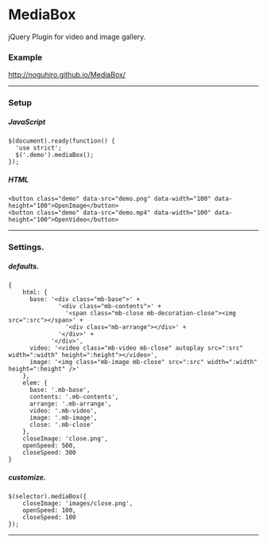 # MediaBox
jQuery Plugin for video and image gallery.

### Example
http://noguhiro.github.io/MediaBox/

---

### Setup

##### JavaScript
```
$(document).ready(function() {
  'use strict';
  $('.demo').mediaBox();
});
```

##### HTML
```
<button class="demo" data-src="demo.png" data-width="100" data-height="100">OpenImage</button>
<button class="demo" data-src="demo.mp4" data-width="100" data-height="100">OpenVideo</button>
```

---

### Settings.

##### defaults.
```
{
    html: {
      base: '<div class="mb-base">' +
              '<div class="mb-contents">' +
                '<span class="mb-close mb-decoration-close"><img src=":src"></span>' +
                '<div class="mb-arrange"></div>' +
              '</div>' +
            '</div>',
      video: '<video class="mb-video mb-close" autoplay src=":src" width=":width" height=":height"></video>',
      image: '<img class="mb-image mb-close" src=":src" width=":width" height=":height" />'
    },
    elem: {
      base: '.mb-base',
      contents: '.mb-contents',
      arrange: '.mb-arrange',
      video: '.mb-video',
      image: '.mb-image',
      close: '.mb-close'
    },
    closeImage: 'close.png',
    openSpeed: 500,
    closeSpeed: 300
}
```

##### customize.
```
$(selector).mediaBox({
    closeImage: 'images/close.png',
    openSpeed: 100,
    closeSpeed: 100
});
```
---

